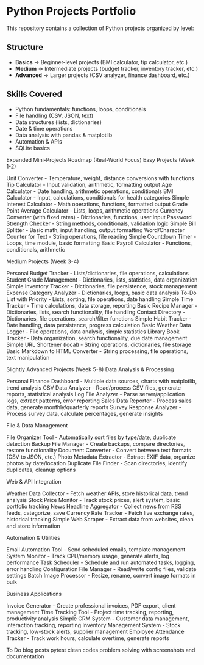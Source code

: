 # Python Projects Portfolio

This repository contains a collection of Python projects organized by level:

##  Structure
- **Basics** → Beginner-level projects (BMI calculator, tip calculator, etc.)
- **Medium** → Intermediate projects (budget tracker, inventory tracker, etc.)
- **Advanced** → Larger projects (CSV analyzer, finance dashboard, etc.)

##  Skills Covered
- Python fundamentals: functions, loops, conditionals
- File handling (CSV, JSON, text)
- Data structures (lists, dictionaries)
- Date & time operations
- Data analysis with pandas & matplotlib
- Automation & APIs
- SQLite basics


Expanded Mini-Projects Roadmap (Real-World Focus)
Easy Projects (Week 1-2)

Unit Converter - Temperature, weight, distance conversions with functions
Tip Calculator - Input validation, arithmetic, formatting output
Age Calculator - Date handling, arithmetic operations, conditionals
BMI Calculator - Input, calculations, conditionals for health categories
Simple Interest Calculator - Math operations, functions, formatted output
Grade Point Average Calculator - Lists, loops, arithmetic operations
Currency Converter (with fixed rates) - Dictionaries, functions, user input
Password Strength Checker - String methods, conditionals, validation logic
Simple Bill Splitter - Basic math, input handling, output formatting
Word/Character Counter for Text - String operations, file reading
Simple Countdown Timer - Loops, time module, basic formatting
Basic Payroll Calculator - Functions, conditionals, arithmetic

Medium Projects (Week 3-4)

Personal Budget Tracker - Lists/dictionaries, file operations, calculations
Student Grade Management - Dictionaries, lists, statistics, data organization
Simple Inventory Tracker - Dictionaries, file persistence, stock management
Expense Category Analyzer - Dictionaries, loops, basic data analysis
To-Do List with Priority - Lists, sorting, file operations, date handling
Simple Time Tracker - Time calculations, data storage, reporting
Basic Recipe Manager - Dictionaries, lists, search functionality, file handling
Contact Directory - Dictionaries, file operations, search/filter functions
Simple Habit Tracker - Date handling, data persistence, progress calculation
Basic Weather Data Logger - File operations, data analysis, simple statistics
Library Book Tracker - Data organization, search functionality, due date management
Simple URL Shortener (local) - String operations, dictionaries, file storage
Basic Markdown to HTML Converter - String processing, file operations, text manipulation


Slightly Advanced Projects (Week 5-8)
Data Analysis & Processing

Personal Finance Dashboard - Multiple data sources, charts with matplotlib, trend analysis
CSV Data Analyzer - Read/process CSV files, generate reports, statistical analysis
Log File Analyzer - Parse server/application logs, extract patterns, error reporting
Sales Data Reporter - Process sales data, generate monthly/quarterly reports
Survey Response Analyzer - Process survey data, calculate percentages, generate insights

File & Data Management

File Organizer Tool - Automatically sort files by type/date, duplicate detection
Backup File Manager - Create backups, compare directories, restore functionality
Document Converter - Convert between text formats (CSV to JSON, etc.)
Photo Metadata Extractor - Extract EXIF data, organize photos by date/location
Duplicate File Finder - Scan directories, identify duplicates, cleanup options

Web & API Integration

Weather Data Collector - Fetch weather APIs, store historical data, trend analysis
Stock Price Monitor - Track stock prices, alert system, basic portfolio tracking
News Headline Aggregator - Collect news from RSS feeds, categorize, save
Currency Rate Tracker - Fetch live exchange rates, historical tracking
Simple Web Scraper - Extract data from websites, clean and store information

Automation & Utilities

Email Automation Tool - Send scheduled emails, template management
System Monitor - Track CPU/memory usage, generate alerts, log performance
Task Scheduler - Schedule and run automated tasks, logging, error handling
Configuration File Manager - Read/write config files, validate settings
Batch Image Processor - Resize, rename, convert image formats in bulk

Business Applications

Invoice Generator - Create professional invoices, PDF export, client management
Time Tracking Tool - Project time tracking, reporting, productivity analysis
Simple CRM System - Customer data management, interaction tracking, reporting
Inventory Management System - Stock tracking, low-stock alerts, supplier management
Employee Attendance Tracker - Track work hours, calculate overtime, generate reports


To Do
blog posts
pytest
clean codes problem solving with screenshots and documentation
